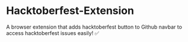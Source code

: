# Hacktoberfest-Extension
A browser extension that adds hacktoberfest button to Github navbar to access hacktoberfest issues easily! ✅

